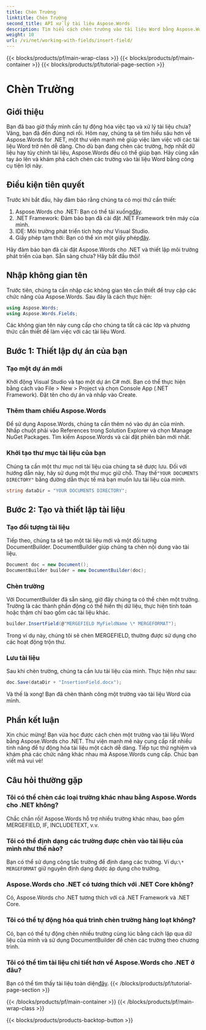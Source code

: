 ```yaml
---
title: Chèn Trường
linktitle: Chèn Trường
second_title: API xử lý tài liệu Aspose.Words
description: Tìm hiểu cách chèn trường vào tài liệu Word bằng Aspose.Words cho .NET với hướng dẫn chi tiết từng bước của chúng tôi. Hoàn hảo cho việc tự động hóa tài liệu.
weight: 10
url: /vi/net/working-with-fields/insert-field/
---
```


{{< blocks/products/pf/main-wrap-class >}}
{{< blocks/products/pf/main-container >}}
{{< blocks/products/pf/tutorial-page-section >}}

# Chèn Trường

## Giới thiệu

Bạn đã bao giờ thấy mình cần tự động hóa việc tạo và xử lý tài liệu chưa? Vâng, bạn đã đến đúng nơi rồi. Hôm nay, chúng ta sẽ tìm hiểu sâu hơn về Aspose.Words for .NET, một thư viện mạnh mẽ giúp việc làm việc với các tài liệu Word trở nên dễ dàng. Cho dù bạn đang chèn các trường, hợp nhất dữ liệu hay tùy chỉnh tài liệu, Aspose.Words đều có thể giúp bạn. Hãy cùng xắn tay áo lên và khám phá cách chèn các trường vào tài liệu Word bằng công cụ tiện lợi này.

## Điều kiện tiên quyết

Trước khi bắt đầu, hãy đảm bảo rằng chúng ta có mọi thứ cần thiết:

1.  Aspose.Words cho .NET: Bạn có thể tải xuống[đây](https://releases.aspose.com/words/net/).
2. .NET Framework: Đảm bảo bạn đã cài đặt .NET Framework trên máy của mình.
3. IDE: Môi trường phát triển tích hợp như Visual Studio.
4.  Giấy phép tạm thời: Bạn có thể xin một giấy phép[đây](https://purchase.aspose.com/temporary-license/).

Hãy đảm bảo bạn đã cài đặt Aspose.Words cho .NET và thiết lập môi trường phát triển của bạn. Sẵn sàng chưa? Hãy bắt đầu thôi!

## Nhập không gian tên

Trước tiên, chúng ta cần nhập các không gian tên cần thiết để truy cập các chức năng của Aspose.Words. Sau đây là cách thực hiện:

```csharp
using Aspose.Words;
using Aspose.Words.Fields;
```

Các không gian tên này cung cấp cho chúng ta tất cả các lớp và phương thức cần thiết để làm việc với các tài liệu Word.

## Bước 1: Thiết lập dự án của bạn

### Tạo một dự án mới

Khởi động Visual Studio và tạo một dự án C# mới. Bạn có thể thực hiện bằng cách vào File > New > Project và chọn Console App (.NET Framework). Đặt tên cho dự án và nhấp vào Create.

### Thêm tham chiếu Aspose.Words

Để sử dụng Aspose.Words, chúng ta cần thêm nó vào dự án của mình. Nhấp chuột phải vào References trong Solution Explorer và chọn Manage NuGet Packages. Tìm kiếm Aspose.Words và cài đặt phiên bản mới nhất.

### Khởi tạo thư mục tài liệu của bạn

 Chúng ta cần một thư mục nơi tài liệu của chúng ta sẽ được lưu. Đối với hướng dẫn này, hãy sử dụng một thư mục giữ chỗ. Thay thế`"YOUR DOCUMENTS DIRECTORY"` bằng đường dẫn thực tế mà bạn muốn lưu tài liệu của mình.

```csharp
string dataDir = "YOUR DOCUMENTS DIRECTORY";
```

## Bước 2: Tạo và thiết lập tài liệu

### Tạo đối tượng tài liệu

Tiếp theo, chúng ta sẽ tạo một tài liệu mới và một đối tượng DocumentBuilder. DocumentBuilder giúp chúng ta chèn nội dung vào tài liệu.

```csharp
Document doc = new Document();
DocumentBuilder builder = new DocumentBuilder(doc);
```

### Chèn trường

Với DocumentBuilder đã sẵn sàng, giờ đây chúng ta có thể chèn một trường. Trường là các thành phần động có thể hiển thị dữ liệu, thực hiện tính toán hoặc thậm chí bao gồm các tài liệu khác.

```csharp
builder.InsertField(@"MERGEFIELD MyFieldName \* MERGEFORMAT");
```

Trong ví dụ này, chúng tôi sẽ chèn MERGEFIELD, thường được sử dụng cho các hoạt động trộn thư.

### Lưu tài liệu

Sau khi chèn trường, chúng ta cần lưu tài liệu của mình. Thực hiện như sau:

```csharp
doc.Save(dataDir + "InsertionField.docx");
```

Và thế là xong! Bạn đã chèn thành công một trường vào tài liệu Word của mình.

## Phần kết luận

Xin chúc mừng! Bạn vừa học được cách chèn một trường vào tài liệu Word bằng Aspose.Words cho .NET. Thư viện mạnh mẽ này cung cấp rất nhiều tính năng để tự động hóa tài liệu một cách dễ dàng. Tiếp tục thử nghiệm và khám phá các chức năng khác nhau mà Aspose.Words cung cấp. Chúc bạn viết mã vui vẻ!

## Câu hỏi thường gặp

### Tôi có thể chèn các loại trường khác nhau bằng Aspose.Words cho .NET không?  
Chắc chắn rồi! Aspose.Words hỗ trợ nhiều trường khác nhau, bao gồm MERGEFIELD, IF, INCLUDETEXT, v.v.

### Tôi có thể định dạng các trường được chèn vào tài liệu của mình như thế nào?  
 Bạn có thể sử dụng công tắc trường để định dạng các trường. Ví dụ:`\* MERGEFORMAT` giữ nguyên định dạng được áp dụng cho trường.

### Aspose.Words cho .NET có tương thích với .NET Core không?  
Có, Aspose.Words cho .NET tương thích với cả .NET Framework và .NET Core.

### Tôi có thể tự động hóa quá trình chèn trường hàng loạt không?  
Có, bạn có thể tự động chèn nhiều trường cùng lúc bằng cách lặp qua dữ liệu của mình và sử dụng DocumentBuilder để chèn các trường theo chương trình.

### Tôi có thể tìm tài liệu chi tiết hơn về Aspose.Words cho .NET ở đâu?  
 Bạn có thể tìm thấy tài liệu toàn diện[đây](https://reference.aspose.com/words/net/).
{{< /blocks/products/pf/tutorial-page-section >}}

{{< /blocks/products/pf/main-container >}}
{{< /blocks/products/pf/main-wrap-class >}}

{{< blocks/products/products-backtop-button >}}
